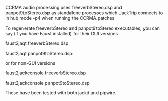 CCRMA audio processing uses freeverbStereo.dsp and panpot9toStereo.dsp as standalone processes which JackTrip connects to in hub mode -p4 when running the CCRMA patches

To regenerate freeverbStereo and panpot9toStereo executables, you can say (if you have Faust installed) for their GUI versions

  faust2jaqt freeverbStereo.dsp

  faust2jaqt panpot9toStereo.dsp

or for non-GUI versions

  faust2jackconsole freeverbStereo.dsp

  faust2jackconsole panpot9toStereo.dsp

These have been tested with both jackd and pipwire.
